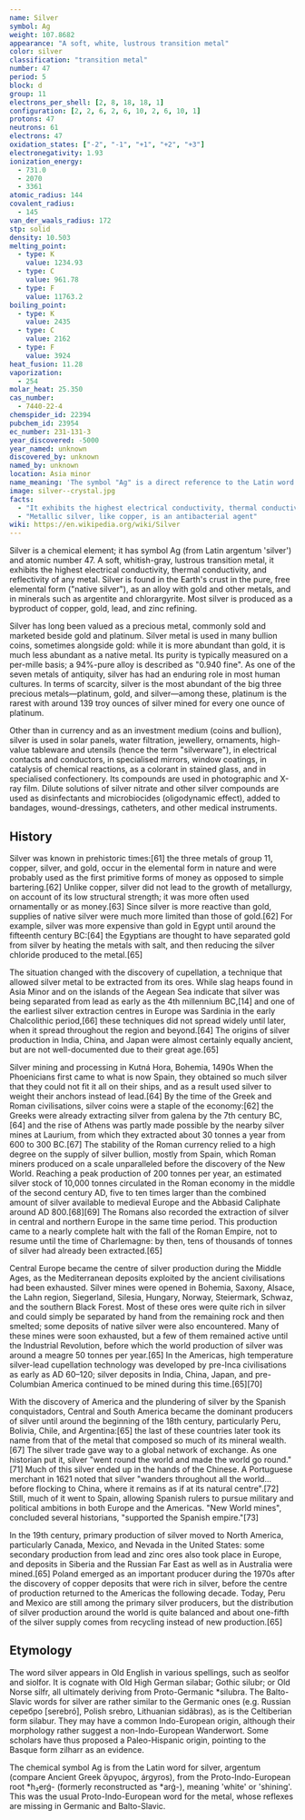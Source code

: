 ```yaml
---
name: Silver
symbol: Ag
weight: 107.8682
appearance: "A soft, white, lustrous transition metal"
color: silver
classification: "transition metal"
number: 47
period: 5
block: d
group: 11
electrons_per_shell: [2, 8, 18, 18, 1]
configuration: [2, 2, 6, 2, 6, 10, 2, 6, 10, 1]
protons: 47
neutrons: 61
electrons: 47
oxidation_states: ["-2", "-1", "+1", "+2", "+3"]
electronegativity: 1.93
ionization_energy:
  - 731.0
  - 2070
  - 3361
atomic_radius: 144
covalent_radius:
  - 145
van_der_waals_radius: 172
stp: solid
density: 10.503
melting_point:
  - type: K
    value: 1234.93
  - type: C
    value: 961.78
  - type: F
    value: 11763.2
boiling_point:
  - type: K
    value: 2435
  - type: C
    value: 2162
  - type: F
    value: 3924
heat_fusion: 11.28
vaporization:
  - 254
molar_heat: 25.350
cas_number:
  - 7440-22-4
chemspider_id: 22394
pubchem_id: 23954
ec_number: 231-131-3
year_discovered: -5000
year_named: unknown
discovered_by: unknown
named_by: unknown
location: Asia minor
name_meaning: 'The symbol "Ag" is a direct reference to the Latin word argentum, also meaning "silver".'
image: silver--crystal.jpg
facts:
  - "It exhibits the highest electrical conductivity, thermal conductivity, and reflectivity of any metal."
  - "Metallic silver, like copper, is an antibacterial agent"
wiki: https://en.wikipedia.org/wiki/Silver
---
```


Silver is a chemical element; it has symbol Ag (from Latin argentum 'silver') and atomic number 47. A soft, whitish-gray, lustrous transition metal, it exhibits the highest electrical conductivity, thermal conductivity, and reflectivity of any metal. Silver is found in the Earth's crust in the pure, free elemental form ("native silver"), as an alloy with gold and other metals, and in minerals such as argentite and chlorargyrite. Most silver is produced as a byproduct of copper, gold, lead, and zinc refining.

Silver has long been valued as a precious metal, commonly sold and marketed beside gold and platinum. Silver metal is used in many bullion coins, sometimes alongside gold: while it is more abundant than gold, it is much less abundant as a native metal. Its purity is typically measured on a per-mille basis; a 94%-pure alloy is described as "0.940 fine". As one of the seven metals of antiquity, silver has had an enduring role in most human cultures. In terms of scarcity, silver is the most abundant of the big three precious metals—platinum, gold, and silver—among these, platinum is the rarest with around 139 troy ounces of silver mined for every one ounce of platinum.

Other than in currency and as an investment medium (coins and bullion), silver is used in solar panels, water filtration, jewellery, ornaments, high-value tableware and utensils (hence the term "silverware"), in electrical contacts and conductors, in specialised mirrors, window coatings, in catalysis of chemical reactions, as a colorant in stained glass, and in specialised confectionery. Its compounds are used in photographic and X-ray film. Dilute solutions of silver nitrate and other silver compounds are used as disinfectants and microbiocides (oligodynamic effect), added to bandages, wound-dressings, catheters, and other medical instruments.

## History

Silver was known in prehistoric times:[61] the three metals of group 11, copper, silver, and gold, occur in the elemental form in nature and were probably used as the first primitive forms of money as opposed to simple bartering.[62] Unlike copper, silver did not lead to the growth of metallurgy, on account of its low structural strength; it was more often used ornamentally or as money.[63] Since silver is more reactive than gold, supplies of native silver were much more limited than those of gold.[62] For example, silver was more expensive than gold in Egypt until around the fifteenth century BC:[64] the Egyptians are thought to have separated gold from silver by heating the metals with salt, and then reducing the silver chloride produced to the metal.[65]

The situation changed with the discovery of cupellation, a technique that allowed silver metal to be extracted from its ores. While slag heaps found in Asia Minor and on the islands of the Aegean Sea indicate that silver was being separated from lead as early as the 4th millennium BC,[14] and one of the earliest silver extraction centres in Europe was Sardinia in the early Chalcolithic period,[66] these techniques did not spread widely until later, when it spread throughout the region and beyond.[64] The origins of silver production in India, China, and Japan were almost certainly equally ancient, but are not well-documented due to their great age.[65]

Silver mining and processing in Kutná Hora, Bohemia, 1490s
When the Phoenicians first came to what is now Spain, they obtained so much silver that they could not fit it all on their ships, and as a result used silver to weight their anchors instead of lead.[64] By the time of the Greek and Roman civilisations, silver coins were a staple of the economy:[62] the Greeks were already extracting silver from galena by the 7th century BC,[64] and the rise of Athens was partly made possible by the nearby silver mines at Laurium, from which they extracted about 30 tonnes a year from 600 to 300 BC.[67] The stability of the Roman currency relied to a high degree on the supply of silver bullion, mostly from Spain, which Roman miners produced on a scale unparalleled before the discovery of the New World. Reaching a peak production of 200 tonnes per year, an estimated silver stock of 10,000 tonnes circulated in the Roman economy in the middle of the second century AD, five to ten times larger than the combined amount of silver available to medieval Europe and the Abbasid Caliphate around AD 800.[68][69] The Romans also recorded the extraction of silver in central and northern Europe in the same time period. This production came to a nearly complete halt with the fall of the Roman Empire, not to resume until the time of Charlemagne: by then, tens of thousands of tonnes of silver had already been extracted.[65]

Central Europe became the centre of silver production during the Middle Ages, as the Mediterranean deposits exploited by the ancient civilisations had been exhausted. Silver mines were opened in Bohemia, Saxony, Alsace, the Lahn region, Siegerland, Silesia, Hungary, Norway, Steiermark, Schwaz, and the southern Black Forest. Most of these ores were quite rich in silver and could simply be separated by hand from the remaining rock and then smelted; some deposits of native silver were also encountered. Many of these mines were soon exhausted, but a few of them remained active until the Industrial Revolution, before which the world production of silver was around a meagre 50 tonnes per year.[65] In the Americas, high temperature silver-lead cupellation technology was developed by pre-Inca civilisations as early as AD 60–120; silver deposits in India, China, Japan, and pre-Columbian America continued to be mined during this time.[65][70]

With the discovery of America and the plundering of silver by the Spanish conquistadors, Central and South America became the dominant producers of silver until around the beginning of the 18th century, particularly Peru, Bolivia, Chile, and Argentina:[65] the last of these countries later took its name from that of the metal that composed so much of its mineral wealth.[67] The silver trade gave way to a global network of exchange. As one historian put it, silver "went round the world and made the world go round."[71] Much of this silver ended up in the hands of the Chinese. A Portuguese merchant in 1621 noted that silver "wanders throughout all the world... before flocking to China, where it remains as if at its natural centre".[72] Still, much of it went to Spain, allowing Spanish rulers to pursue military and political ambitions in both Europe and the Americas. "New World mines", concluded several historians, "supported the Spanish empire."[73]

In the 19th century, primary production of silver moved to North America, particularly Canada, Mexico, and Nevada in the United States: some secondary production from lead and zinc ores also took place in Europe, and deposits in Siberia and the Russian Far East as well as in Australia were mined.[65] Poland emerged as an important producer during the 1970s after the discovery of copper deposits that were rich in silver, before the centre of production returned to the Americas the following decade. Today, Peru and Mexico are still among the primary silver producers, but the distribution of silver production around the world is quite balanced and about one-fifth of the silver supply comes from recycling instead of new production.[65]

## Etymology

The word silver appears in Old English in various spellings, such as seolfor and siolfor. It is cognate with Old High German silabar; Gothic silubr; or Old Norse silfr, all ultimately deriving from Proto-Germanic \*silubra. The Balto-Slavic words for silver are rather similar to the Germanic ones (e.g. Russian серебро [serebró], Polish srebro, Lithuanian sidãbras), as is the Celtiberian form silabur. They may have a common Indo-European origin, although their morphology rather suggest a non-Indo-European Wanderwort. Some scholars have thus proposed a Paleo-Hispanic origin, pointing to the Basque form zilharr as an evidence.

The chemical symbol Ag is from the Latin word for silver, argentum (compare Ancient Greek ἄργυρος, árgyros), from the Proto-Indo-European root *h₂erǵ- (formerly reconstructed as *arǵ-), meaning 'white' or 'shining'. This was the usual Proto-Indo-European word for the metal, whose reflexes are missing in Germanic and Balto-Slavic.
